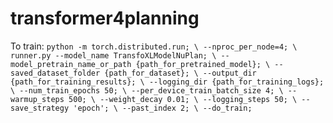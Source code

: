 # transformer4planning

To train:
`
python -m torch.distributed.run; \
--nproc_per_node=4; \
runner.py --model_name TransfoXLModelNuPlan; \
--model_pretrain_name_or_path {path_for_pretrained_model}; \
--saved_dataset_folder {path_for_dataset}; \
--output_dir {path_for_training_results}; \
--logging_dir {path_for_training_logs}; \
--num_train_epochs 50; \
--per_device_train_batch_size 4; \
--warmup_steps 500; \
--weight_decay 0.01; \
--logging_steps 50; \
--save_strategy 'epoch'; \
--past_index 2; \
--do_train;
`